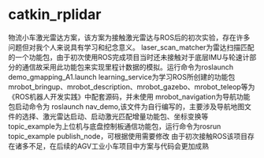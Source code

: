 # catkin_rplidar
 物流小车激光雷达方案，该方案为接触激光雷达与ROS后的初次实验，存在许多问题但对我个人来说具有学习和纪念意义。
laser_scan_matcher为雷达扫描匹配的一个功能包，由于初次使用ROS完成项目当时还未接触对于底层IMU与轮速计部分的通信故采用此功能包来实现里程计数据的模拟。运行命令为roslaunch demo_gmapping_A1.launch
learning_service为学习ROS所创建的功能包
mrobot_bringup、mrobot_description、mrobot_gazebo、mrobot_teleop等为《ROS机器人开发实践》中配套源码，并未使用
mrobot_navigation为导航功能包启动命令为 roslaunch nav_demo,该文件为自行编写的，主要涉及导航地图文件的选择、激光雷达启动、启动激光匹配增量功能包、坐标变换等
topic_example为上位机与底盘控制板通信功能包，运行命令为rosrun topic_example publish_node，可根据使用需要修改
由于初次接触ROS该项目存在诸多不足，在后续的AGV工业小车项目中方案与代码会更加成熟